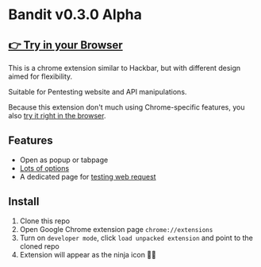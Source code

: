 # Bandit v0.3.0 Alpha

## [👉 Try in your Browser](//wellosoft.net/bandit/#immersive)

This is a chrome extension similar to Hackbar, but with different design aimed for flexibility.

Suitable for Pentesting website and API manipulations.

Because this extension don't much using Chrome-specific features, you also [try it right in the browser](//wellosoft.net/bandit/#immersive).

## Features

+ Open as popup or tabpage
+ [Lots of options](js/operations.js)
+ A dedicated page for [testing web request](send.html)

## Install

1. Clone this repo
2. Open Google Chrome extension page `chrome://extensions`
3. Turn on `developer mode`, click `load unpacked extension` and point to the cloned repo
4. Extension will appear as the ninja icon 🐱‍👤


